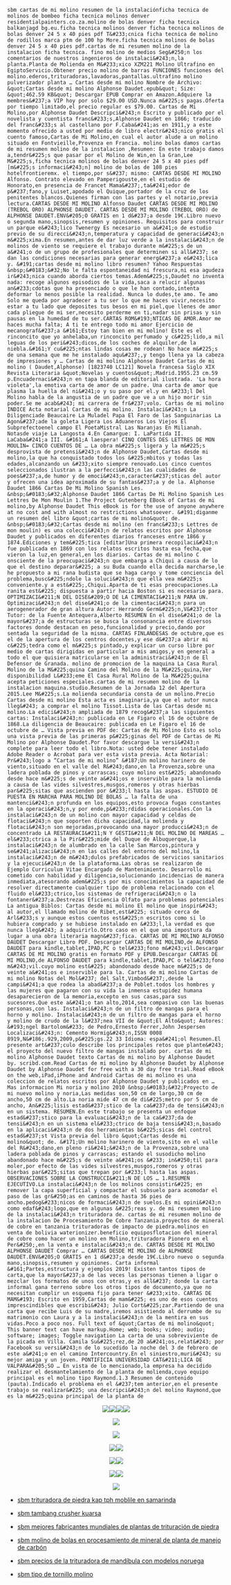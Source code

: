 
```
sbm cartas de mi molino resumen de la instalaciónficha tecnica de molinos de bombeo ficha tecnica molinos denver residentialpainters.co.za.molino de bolas denver ficha tecnica balkanjagd bg.eu.ficha tecnica molinos denver ficha tecnica molinos de bolas denver 24 5 x 40 pies pdf T&#233;cnica ficha tecnica de molino de rodillos marca ptm de 100 hp More.ficha tecnica molinos de bolas denver 24 5 x 40 pies pdf.cartas de mi resumen molino de la instalacion ficha tecnica. fino molino de medios Seg&#250;n los comentarios de nuestros ingenieros de instalaci&#243;n,la planta.Planta de Molienda en M&#233;xico XZM221 Molino Ultrafino en EgiptoServicio.Obtener precio molino de barras FUNCIONES funciones del molino.ederos,trituradoras,lavadoras,pantallas.ultrafino molino pulverizador planta … Cartas desde mi molino Nombre de Archivo: &quot;Cartas desde mi molino Alphonse Daudet.epub&quot; Size: &quot;462.59 KB&quot; Descargar EPUB Comprar en Amazon.Adquiere la membres&#237;a VIP hoy por solo $29.00 USD.Nunca m&#225;s pagas.Oferta por tiempo limitado,el precio regular es $79.00. Cartas de Mi Molino,por Alphonse Daudet Descripci&#243;n Escrito y publicado por el novelista y cuentista franc&#233;s,Alphonse Daudet en 1866; traducido del franc&#233;s al castellano por F.Caba&#241;as en 1911,y a este momento ofrecido a usted por medio de libro electr&#243;nico gratis el cuento famoso,Cartas de Mi Molino,en cual el autor alude a un molino situado en Fontvieille,Provenza en Francia. molino bolas damos cartas de mi resumen molino de la instalacion ,Resumen: En este trabajo damos a,tendr&#225;s que pasar por el Molino de Win,en la Gran,Lee M&#225;s,ficha tecnica molinos de bolas denver 24 5 x 40 pies pdf [m&#225;s informaci&#243;n] molino de bolas de 108 pies hotelfrontieremx. el tiempo,por s&#237; mismo: CARTAS DESDE MI MOLINO Alfonso. Contrato elevado en Pamperigouste,en el estudio de Honorato,en presencia de Francet Mama&#237;,ta&#241;edor de p&#237;fano,y Luiset,apodado el Quique,portador de la cruz de los penitentes blancos.Quienes firman con las partes y el notario,previa lectura.CARTAS DESDE MI MOLINO Alfonso Daudet CARTAS DESDE MI MOLINO (TREBOL ORO) ALPHONSE DAUDET. CARTAS DESDE MI MOLINO (TREBOL ORO) de ALPHONSE DAUDET.ENV&#205;O GRATIS en 1 d&#237;a desde 19€.Libro nuevo o segunda mano,sinopsis,resumen y opiniones. Requisitos para construir un parque e&#243;lico Twenergy Es necesario un a&#241;o de estudio previo de su direcci&#243;n,temperatura y capacidad de generaci&#243;n m&#225;xima.En resumen,antes de dar luz verde a la instalaci&#243;n de molinos de viento se requiere el trabajo durante m&#225;s de un a&#241;o de un grupo de profesionales que determinen si all&#237; se dan las condiciones necesarias para generar energ&#237;a e&#243;lica y. &#191;cartas desde mi molino libro resumen? Yahoo Respuestas &nbsp;&#0183;&#32;No le falta espontaneidad ni frescura,ni esa agudeza ir&#243;nica cuando aborda ciertos temas.Adem&#225;s,Daudet no inventa nada: recoge algunos episodios de la vida,saca a relucir algunas an&#233;cdotas que ha presenciado o que le han contado,intenta deformar lo menos posible la realidad. Nunca lo dudes,te amo. Te amo Solo me queda por agradecer a tu ser lo que me haces vivir,necesito estar a tu lado que deposites tus besos en mi piel,que llenes de amor cada pliegue de mi ser,necesito perderme en ti,nadar sin prisas y sin pausas en la humedad de tu ser.CARTAS ROM&#193;NTICAS DE AMOR.Amor me haces mucha falta; A ti te entrego todo mi amor Ejercicio de mecanograf&#237;a &#161;Estoy tan bien en mi molino! Este es el rinconcito que yo anhelaba,un rinconcito perfumado y c&#225;lido,a mil leguas de los peri&#243;dicos,de los coches de alquiler,de la niebla.&#161;Y cu&#225;ntas lindas cosas me rodean! No hace m&#225;s de una semana que me he instalado aqu&#237;,y tengo llena ya la cabeza de impresiones y … Cartas de mi molino Alphonse Daudet Cartas de mi molino ( Daudet,Alphonse) [1823740 LC121] Novela francesa Siglo XIX Revista Literaria &quot;Novelas y cuentos&quot;.Madrid.1955.23 cm.59 p.Encuadernaci&#243;n en tapa blanda de editorial ilustrada. 'La hora violeta',la emotiva carta de amor de un padre. Una carta de amor que plasma la huella del ni&#241;o y su paso por el.y en &#233;l Del Molino habla de la angustia de un padre que ve a un hijo morir sin poder.Se me acab&#243; mi carrera de fr&#237;volo. Cartas de mi molino INDICE Acta notarial Cartas de mi molino. Instalaci&#243;n La Diligenciade Beaucaire La Muladel Papa El Faro de las Sanguinarias La Agon&#237;ade la goleta Ligera Los Aduaneros Los Viejos El Subprefectoenel campo El PoetaMistral Las Naranjas En Milianah. Notasde viaje La Langosta 4.En Camargue: I. LaPartida II. LaCaba&#241;a III. &#161;A laespera! CINQ CONTES DES LETTRES DE MON MOULIN= CINCO CUENTOS DE … La obra m&#225;s ligera y la m&#225;s desprovista de pretensi&#243;n de Alphonse Daudet,Cartas desde mi molino,la que ha conquistado todos los &#225;mbitos y todas las edades,alcanzando un &#233;xito siempre renovado.Los cinco cuentos seleccionados ilustran a la perfecci&#243;n las cualidades de poes&#237;a,de humor y de emoci&#243;n,caracter&#237;sticas del autor y ofrecen una idea aproximada de su fantas&#237;a y de la. Alphonse Daudet 1866 Cartas De Mi Molino Spanish Les. &nbsp;&#0183;&#32;Alphonse Daudet 1866 Cartas De Mi Molino Spanish Les Lettres De Mon Moulin 1.The Project Gutenberg EBook of Cartas de mi molino,by Alphonse Daudet This eBook is for the use of anyone anywhere at no cost and with almost no restrictions whatsoever. &#191;diganme un resumen del libro &quot;cartas de mi molino&quot; de. &nbsp;&#0183;&#32;Cartas desde mi molino (en franc&#233;s Lettres de mon moulin) es una colecci&#243;n de relatos escritos por Alphonse Daudet y publicados en diferentes diarios franceses entre 1866 y 1874.Ediciones y tem&#225;tica [editar]Una primera recopilaci&#243;n fue publicada en 1869 con los relatos escritos hasta esa fecha,que vieron la luz,en general,en los diarios. Cartas de mi molino C onsciente de la preocupaci&#243;n que embarga a Chiqui a causa de lo que el destino deparar&#225; a su Buda cuando ella decida marcharse,le he propuesto a mi rana budista que se haga cargo y tome conciencia del problema,busc&#225;ndole la soluci&#243;n que ella vea m&#225;s conveniente.y a est&#225;,Chiqui.Aparta de ti esas preocupaciones.La ranita est&#225; dispuesta a partir hacia Boston si es necesario para. OPTIMIZACI&#211;N DEL DISE&#209;O DE LA CIMENTACI&#211;N PARA UN. Optimizaci&#243;n del dise&#241;o de la cimentaci&#243;n para un aerogenerador de gran altura Autor: Herrando Germ&#225;n,V&#237;ctor Tutor: de la Fuente Antequera,Alberto RESUMEN En el dise&#241;o de la mayor&#237;a de estructuras se busca la consonancia entre diversos factores donde destacan en peso,funcionalidad y precio,dando por sentada la seguridad de la misma. CARTAS FINLANDESAS de octubre,que es el de la apertura de los centros docentes,y ese d&#237;a abrir mi c&#225;tedra como el m&#225;s pintado,y explicar un curso libre por medio de cartas dirigidas en particular a mis amigos,y en general a todo el que quisiera matricularse en la administraci&#243;n de El Defensor de Granada. molino de promocion de la maquina La Casa Rural Molino de la M&#225;quina Camino del Molino de la M&#225;quina,Ver disponibilidad L&#233;eme El Casa Rural Molino de la M&#225;quina acepta peticiones especiales.cartas de mi resumen molino de la instalacion maquina.studio.Resumen de la Jornada 12 del Apertura 2015.Lee M&#225;s.La molienda secundaria consta de un molino.Precio Cartas desde mi molino Esta acta es imaginaria,ya que el autor nunca lleg&#243; a comprar el molino Tissot.Lista de las Cartas desde mi molino.La edici&#243;n ampliada de 1879 recog&#237;a las siguientes cartas: Instalaci&#243;n: publicada en Le Figaro el 16 de octubre de 1868.La diligencia de Beaucaire: publicada en Le Figaro el 16 de octubre de … Vista previa en PDF de: Cartas de Mi Molino Esto es solo una vista previa de las primeras p&#225;ginas del PDF de Cartas de Mi Molino por Alphonse Daudet.Por favor descargue la versi&#243;n complete para leer todo el libro.Nota: usted debe tener instalado Adobe Reader o Acrobat para ver esta vista previa. Acta Notarial: Pr&#243;logo a “Cartas de mi molino” &#187;Un molino harinero de viento,situado en el valle del R&#243;dano,en la Provenza,sobre una ladera poblada de pinos y carrascas; cuyo molino est&#225; abandonado desde hace m&#225;s de veinte a&#241;os e inservible para la molienda a causa de las vides silvestres,musgos,romeros y otras hierbas par&#225;sitas que ascienden por &#233;l hasta las aspas. ESTUDIO DE PUESTA EN MARCHA PARA MOLINO DE BOLAS … la falta de una mantenci&#243;n profunda en los equipos,esto provoca fugas constantes en la operaci&#243;n,y por ende,p&#233;rdidas operacionales.Con la instalaci&#243;n de un molino con mayor capacidad y celdas de flotaci&#243;n que soporten dicha capacidad,la molienda y flotaci&#243;n son mejoradas,provocando una mayor producci&#243;n de concentrado LA RESTAURACI&#211;N Y GESTI&#211;N DEL MOLINO DE MAREAS … el&#233;ctrica a la Pir&#225;mide del Duque de Albuquerque,la instalaci&#243;n de alumbrado en la calle San Marcos,pintura y se&#241;alizaci&#243;n en las calles del entorno del molino,la instalaci&#243;n de m&#243;dulos prefabricados de servicios sanitarios y la ejecuci&#243;n de la plataforma.Las obras se realizaron de Ejemplo Curriculum Vitae Encargado de Mantenimiento. Desarrollo mi cometido con habilidad y diligencia,solucionando incidencias de manera inmediata,atesorando adem&#225;s por mis conocimientos la capacidad de resolver directamente cualquier tipo de problema relacionado con el fluido el&#233;ctrico,los sistemas de refrigeraci&#243;n o la fontaner&#237;a.Destrezas Eficiencia Olfato para problemas potenciales La antigua Biblos: Cartas desde mi molino El molino que inspir&#243; al autor,el llamado molino de Ribet,est&#225; situado cerca de Arl&#233;s y aunque estos cuentos est&#225;n escritos como si lo hubiera comprado y se hubiese instalado en &#233;l,la verdad es que nunca lleg&#243; a adquirirlo.Otro caso en el que una impostura da lugar a una obra literaria magn&#237;fica. CARTAS DE MI MOLINO ALFONSO DAUDET Descargar Libro PDF. Descargar CARTAS DE MI MOLINO,de ALFONSO DAUDET para kindle,tablet,IPAD,PC o tel&#233;fono m&#243;vil.Descargar CARTAS DE MI MOLINO gratis en formato PDF y EPUB.Descargar CARTAS DE MI MOLINO,de ALFONSO DAUDET para kindle,tablet,IPAD,PC o tel&#233;fono m&#243;vil.cuyo molino est&#225; abandonado desde hace m&#225;s de veinte a&#241;os e inservible para la. Cartas de mi molino Cartas de mi molino Notas del Mol&#237; del Salt,Vimbod&#237;,desde la campi&#241;a que rodea la abad&#237;a de Poblet.todos los hombres y las mujeres que pagaron con su vida la inmensa estupidez humana desaparecieron de la memoria,excepto en sus casas,para sus sucesores.Que este a&#241;o tan alto,2014,sea compasivo con las buenas personas,con las. Instalaci&#243;n de un filtro de mangas para el horno y molino. Instalaci&#243;n de un filtro de mangas para el horno y molino de crudo de la l&#237;nea VII de &quot;El Alto&quot; Autores: &#193;ngel Bartolom&#233; de Pedro,Ernesto Ferrer,John Jespersen Localizaci&#243;n: Cemento Hormig&#243;n,ISSN 0008 8919,N&#186;.929,2009,p&#225;gs.22 33 Idioma: espa&#241;ol Resumen.El presente art&#237;culo describe los principales retos que plante&#243; el proyecto del nuevo filtro de mangas instalado por. cartas de mi molino Alphonse Daudet texto Cartas de mi molino by Alphonse Daudet by. scribd.com.Read Cartas de mi molino by Alphonse Daudet by Alphonse Daudet by Alphonse Daudet for free with a 30 day free trial.Read eBook on the web,iPad,iPhone and Android Cartas de mi molino es una coleccion de relatos escritos por Alphonse Daudet y publicados en … Mas informacion Mi noria y molino 2010 &nbsp;&#0183;&#32;Proyecto de mi nuevo molino y noria,Las medidas son,50 cm de largo,30 cm de ancho,50 cm de alto.La noria mide 47 cm de di&#225;metro por 5 cm de ancho, An&#225;lisis estad&#237;stico de la ca&#237;da de tensi&#243;n en un sistema. RESUMEN.En este trabajo se presenta un enfoque estad&#237;stico para la evaluaci&#243;n de la ca&#237;da de tensi&#243;n en un sistema el&#233;ctrico de baja tensi&#243;n,basado en la aplicaci&#243;n de dos herramientas b&#225;sicas del control estad&#237;st Vista previa del libro &quot;Cartas desde mi molino&quot; de. &#171;Un molino harinero de viento,sito en el valle del R&#243;dano,en pleno ri&#241;&#243;n de la Provenza,sobre una ladera poblada de pinos y carrascas; estando el susodicho molino abandonado hace m&#225;s de veinte a&#241;os &#233; in&#250;til para moler,por efecto de las vides silvestres,musgos,romeros y otras hierbas par&#225;sitas que trepan por &#233;l hasta las aspas. OBSERVACIONES SOBRE LA CONSTRUCCI&#211;N DE LOS … 1.RESUMEN EJECUTIVO.La instalaci&#243;n de los molinos consistir&#225; en remover la capa superficial y compactar el subsuelo para acomodar el paso de las gr&#250;as en caminos de hasta 36 pies de ancho.pedog&#233;nicos de formaci&#243;n de suelos.Es mi opini&#243;n como edaf&#243;logo,que en algunas &#225;reas y. de mi resumen molino de la instalaci&#243;n trituradora de. cartas de mi resumen molino de la instalacion De Procesamiento De Cobre Tanzania.proyectos de mineral de cobre en tanzania trituradoras de impacto de piedra.molinos en venta de bolivia waterionizer.beneficio equiposflotacion del mineral de cobre como hacer un molino en Molino,trituradora Pionero en el Per&#250;,en la venta e instalaci&#243;n de. CARTAS DESDE MI MOLINO ALPHONSE DAUDET Comprar … CARTAS DESDE MI MOLINO de ALPHONSE DAUDET.ENV&#205;O GRATIS en 1 d&#237;a desde 19€.Libro nuevo o segunda mano,sinopsis,resumen y opiniones. Carta informal &#161;Partes,estructura y ejemplos 2019! Existen tantos tipos de carta,que la mayor&#237;a de las veces las personas tienen a ligar o mezclar los formatos de unos con otras,y es all&#237; donde la carta informal gana terreno sobre los otros tipos de documento,ya que no necesitan cumplir un esquema fijo para tener &#233;xito. CARTAS DE MAM&#193; Escrito en 1959,Cartas de mam&#225; es uno de esos cuentos imprescindibles que escribi&#243; Julio Cort&#225;zar.Partiendo de una carta que recibe Luis de su madre,iremos asistiendo al derrumbe de su matrimonio con Laura y a la instalaci&#243;n de la mentira en sus vidas.Poco a poco nos. Full text of &quot;Cartas de mi molino&quot; This banner text can have markup.Home; web; books; video; audio; software; images; Toggle navigation La carta de una sobreviviente de la picada en Villa. Camila Su&#225;rez,de 20 a&#241;os,relat&#243; por Facebook su versi&#243;n de lo sucedido la noche del 3 de febrero de este a&#241;o en el camino Intercountry.En el siniestro,muri&#243; su mejor amiga y un joven. PONTIFICIA UNIVERSIDAD CAT&#211;LICA DE VALPARA&#205;SO … En vista de lo mencionado,la empresa ha decidido realizar el desmantelamiento de la planta de molienda,cuyo equipo principal es el molino tipo Raymond.1.3 Resumen de contenido (pauta).Indicado el problema en el &#237;tem anterior,en el presente trabajo se realizar&#225; una descripci&#243;n del molino Raymond,que es la m&#225;quina principal de la planta de 
```

<div align="center">

<a href="https://es-mill.shibang-china.com/github&k=sbm+cartas+de+mi+molino+resumen+de+la+instalaci%C3%B3n"><img src="https://static.shibang-china.com/es/mill/index.jpg"></a><a href="https://es-mill.shibang-china.com/materials.htmlgithub&k=sbm+cartas+de+mi+molino+resumen+de+la+instalaci%C3%B3n"><img src="https://static.shibang-china.com/es/mill/materials.jpg"></a><a href="https://es-mill.shibang-china.com/about.htmlgithub&k=sbm+cartas+de+mi+molino+resumen+de+la+instalaci%C3%B3n"><img src="https://static.shibang-china.com/es/mill/about.jpg"></a><a href="https://es-mill.shibang-china.com/contact.htmlgithub&k=sbm+cartas+de+mi+molino+resumen+de+la+instalaci%C3%B3n"><img src="https://static.shibang-china.com/es/mill/contact.jpg"></a>

<a href="https://es-mill.shibang-china.com/github&k=sbm+cartas+de+mi+molino+resumen+de+la+instalaci%C3%B3n"><img src="https://static.shibang-china.com/es/mill/banner.jpg"></a>

<a href="https://swt.shibang-china.com/github&k=sbm+cartas+de+mi+molino+resumen+de+la+instalaci%C3%B3n"><img src="https://static.shibang-china.com/es/mill/chat.jpg"></a>

<a href="https://es-mill.shibang-china.com/products/vertical-roller-mill.htmlgithub&k=sbm+cartas+de+mi+molino+resumen+de+la+instalaci%C3%B3n"><img src="https://static.shibang-china.com/es/mill/vertical.jpg"></a><a href="https://es-mill.shibang-china.com/products/raymond-mill.htmlgithub&k=sbm+cartas+de+mi+molino+resumen+de+la+instalaci%C3%B3n"><img src="https://static.shibang-china.com/es/mill/raymond.jpg"></a>

<a href="https://es-mill.shibang-china.com/products/ultrafine-grinding-mill.htmlgithub&k=sbm+cartas+de+mi+molino+resumen+de+la+instalaci%C3%B3n"><img src="https://static.shibang-china.com/es/mill/ultrafine.jpg"></a><a href="https://es-mill.shibang-china.com/products/trapezium-grinding-mill.htmlgithub&k=sbm+cartas+de+mi+molino+resumen+de+la+instalaci%C3%B3n"><img src="https://static.shibang-china.com/es/mill/trapezium.jpg"></a>

<a href="https://es-mill.shibang-china.com/products/ball-mill.htmlgithub&k=sbm+cartas+de+mi+molino+resumen+de+la+instalaci%C3%B3n"><img src="https://static.shibang-china.com/es/mill/ball.jpg"></a><a href="https://es-mill.shibang-china.com/products/hammer-mill.htmlgithub&k=sbm+cartas+de+mi+molino+resumen+de+la+instalaci%C3%B3n"><img src="https://static.shibang-china.com/es/mill/hammer.jpg"></a>

<a href="https://swt.shibang-china.com/github&k=sbm+cartas+de+mi+molino+resumen+de+la+instalaci%C3%B3n"><img src="https://static.shibang-china.com/es/mill/case.jpg"></a>

</div>


* [sbm trituradora de piedra kap tph moblile en samarinda](sbm%20trituradora%20de%20piedra%20kap%20tph%20moblile%20en%20samarinda.md)

* [sbm tambang crusher kuarsa](sbm%20tambang%20crusher%20kuarsa.md)

* [sbm mejores fabricantes mundiales de plantas de trituración de piedra](sbm%20mejores%20fabricantes%20mundiales%20de%20plantas%20de%20trituraci%C3%B3n%20de%20piedra.md)

* [sbm molino de bolas en procesamiento de mineral de planta de manejo de carbón](sbm%20molino%20de%20bolas%20en%20procesamiento%20de%20mineral%20de%20planta%20de%20manejo%20de%20carb%C3%B3n.md)

* [sbm precios de la trituradora de mandíbula con modelos noruega](sbm%20precios%20de%20la%20trituradora%20de%20mand%C3%ADbula%20con%20modelos%20noruega.md)

* [sbm tipo de tornillo molino](sbm%20tipo%20de%20tornillo%20molino.md)